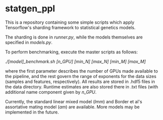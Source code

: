 # statgen_ppl

This is a repository containing some simple scripts which apply Tensorflow's sharding framework to statistical genetics models. 

The sharding is done in _runner.py_, while the models themselves are specified in _models.py_.

To perform benchmarking, execute the master scripts as follows:

_./[model]\_benchmark.sh [n\_GPU] [min_N] [max_N] [min_M] [max_M]_

where the first parameter describes the number of GPUs made available to the pipeline, and the rest govern the range of exponents for the data sizes (samples and features, respectively). All results are stored in .hdf5 files in the data directory. Runtime estimates are also stored there in .txt files (with additional name component given by _n\_GPU_.

Currently, the standard linear mixed model (_lmm_) and Border et al's assortative mating model (_am_) are available. More models may be implemented in the future. 
